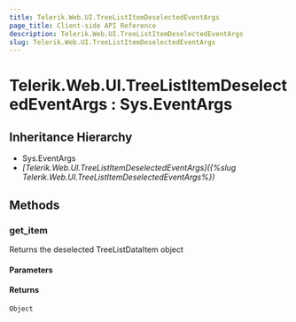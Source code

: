 ```yaml
---
title: Telerik.Web.UI.TreeListItemDeselectedEventArgs
page_title: Client-side API Reference
description: Telerik.Web.UI.TreeListItemDeselectedEventArgs
slug: Telerik.Web.UI.TreeListItemDeselectedEventArgs
---
```


# Telerik.Web.UI.TreeListItemDeselectedEventArgs : Sys.EventArgs

## Inheritance Hierarchy

* Sys.EventArgs
* *[Telerik.Web.UI.TreeListItemDeselectedEventArgs]({%slug Telerik.Web.UI.TreeListItemDeselectedEventArgs%})*


## Methods

### get_item

Returns the deselected TreeListDataItem object  

#### Parameters

#### Returns

`Object`

